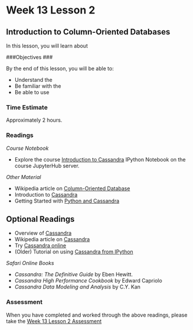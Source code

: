 # Week 13 Lesson 2 #
## Introduction to Column-Oriented Databases ##

In this lesson, you will learn about 

###Objectives ###

By the end of this lesson, you will be able to:

- Understand the 
- Be familiar with the 
- Be able to use 

### Time Estimate ###

Approximately 2 hours.

### Readings ####

_Course Notebook_

- Explore the course [Introduction to Cassandra][l2nb]
IPython Notebook on the course JupyterHub server.

_Other Material_

- Wikipedia article on [Column-Oriented Database][wcdb]
- Introduction to [Cassandra][ic]
- Getting Started with [Python and Cassandra][gsc]

## Optional Readings ##

- Overview of [Cassandra][oc]
- Wikipedia article on [Cassandra][wc]
- Try [Cassandra online][tco]
- (Older) Tutorial on using [Cassandra from IPython][c4ip]

_Safari Online Books_

- _Cassandra: The Definitive Guide_ by Eben Hewitt.
- _Cassandra High Performance Cookbook_ by Edward Capriolo
- _Cassandra Data Modeling and Analysis_ by C.Y. Kan

### Assessment ###

When you have completed and worked through the above readings, please take the [Week 13 Lesson 2 Assessment][la]

[l2nb]: notebooks/intro2cassandra.ipynb
[la]: https://learn.illinois.edu/mod/quiz/

[tco]: http://www.planetcassandra.org/try-cassandra/
[ic]: https://academy.datastax.com/resources/brief-introduction-apache-cassandra
[oc]: https://www.pythian.com/wp-content/uploads/2015/07/Pythian-Introduction-to-Cassandra-eBook-2015.pdf
[wc]: https://en.wikipedia.org/wiki/Apache_Cassandra
[wcdb]: https://en.wikipedia.org/wiki/Column-oriented_DBMS
[gsc]: https://datastax.github.io/python-driver/getting_started.html
[c4ip]: https://github.com/rustyrazorblade/python-presentation

